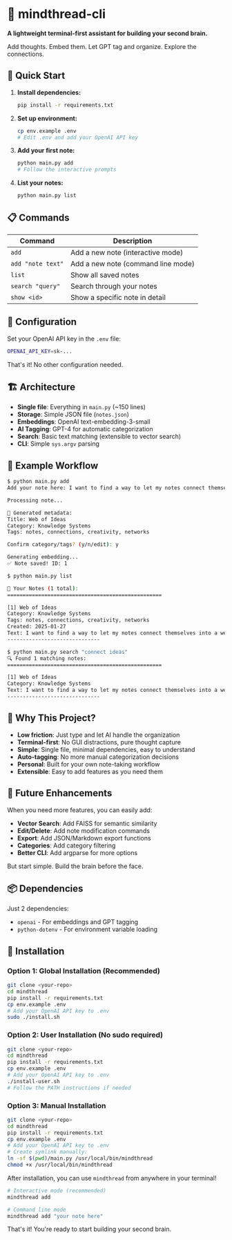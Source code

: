 # 🧠 mindthread-cli

**A lightweight terminal-first assistant for building your second brain.**

Add thoughts. Embed them. Let GPT tag and organize. Explore the connections.

## 🚀 Quick Start

1. **Install dependencies:**
   ```bash
   pip install -r requirements.txt
   ```

2. **Set up environment:**
   ```bash
   cp env.example .env
   # Edit .env and add your OpenAI API key
   ```

3. **Add your first note:**
   ```bash
   python main.py add
   # Follow the interactive prompts
   ```

4. **List your notes:**
   ```bash
   python main.py list
   ```

## 📋 Commands

| Command | Description |
|---------|-------------|
| `add` | Add a new note (interactive mode) |
| `add "note text"` | Add a new note (command line mode) |
| `list` | Show all saved notes |
| `search "query"` | Search through your notes |
| `show <id>` | Show a specific note in detail |

## 🔧 Configuration

Set your OpenAI API key in the `.env` file:

```bash
OPENAI_API_KEY=sk-...
```

That's it! No other configuration needed.

## 🏗️ Architecture

- **Single file**: Everything in `main.py` (~150 lines)
- **Storage**: Simple JSON file (`notes.json`)
- **Embeddings**: OpenAI text-embedding-3-small
- **AI Tagging**: GPT-4 for automatic categorization
- **Search**: Basic text matching (extensible to vector search)
- **CLI**: Simple `sys.argv` parsing

## 🧪 Example Workflow

```bash
$ python main.py add
Add your note here: I want to find a way to let my notes connect themselves into a web of ideas

Processing note...

📝 Generated metadata:
Title: Web of Ideas
Category: Knowledge Systems
Tags: notes, connections, creativity, networks

Confirm category/tags? (y/n/edit): y

Generating embedding...
✅ Note saved! ID: 1

$ python main.py list

📝 Your Notes (1 total):
==================================================

[1] Web of Ideas
Category: Knowledge Systems
Tags: notes, connections, creativity, networks
Created: 2025-01-27
Text: I want to find a way to let my notes connect themselves into a web of ideas.
------------------------------

$ python main.py search "connect ideas"
🔍 Found 1 matching notes:
==================================================

[1] Web of Ideas
Category: Knowledge Systems
Text: I want to find a way to let my notes connect themselves into a web of ideas.
------------------------------
```

## 🎯 Why This Project?

- **Low friction**: Just type and let AI handle the organization
- **Terminal-first**: No GUI distractions, pure thought capture
- **Simple**: Single file, minimal dependencies, easy to understand
- **Auto-tagging**: No more manual categorization decisions
- **Personal**: Built for your own note-taking workflow
- **Extensible**: Easy to add features as you need them

## 🔮 Future Enhancements

When you need more features, you can easily add:

- **Vector Search**: Add FAISS for semantic similarity
- **Edit/Delete**: Add note modification commands
- **Export**: Add JSON/Markdown export functions
- **Categories**: Add category filtering
- **Better CLI**: Add argparse for more options

But start simple. Build the brain before the face.

## 📦 Dependencies

Just 2 dependencies:
- `openai` - For embeddings and GPT tagging
- `python-dotenv` - For environment variable loading

## 🚀 Installation

### **Option 1: Global Installation (Recommended)**

```bash
git clone <your-repo>
cd mindthread
pip install -r requirements.txt
cp env.example .env
# Add your OpenAI API key to .env
sudo ./install.sh
```

### **Option 2: User Installation (No sudo required)**

```bash
git clone <your-repo>
cd mindthread
pip install -r requirements.txt
cp env.example .env
# Add your OpenAI API key to .env
./install-user.sh
# Follow the PATH instructions if needed
```

### **Option 3: Manual Installation**

```bash
git clone <your-repo>
cd mindthread
pip install -r requirements.txt
cp env.example .env
# Add your OpenAI API key to .env
# Create symlink manually:
ln -sf $(pwd)/main.py /usr/local/bin/mindthread
chmod +x /usr/local/bin/mindthread
```

After installation, you can use `mindthread` from anywhere in your terminal!

```bash
# Interactive mode (recommended)
mindthread add

# Command line mode
mindthread add "your note here"
```

That's it! You're ready to start building your second brain.